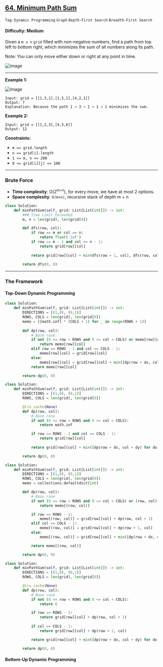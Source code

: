 ## [64. Minimum Path Sum](https://leetcode.com/problems/minimum-path-sum/)

```Tag```: ```Dynamic Programming``` ```Graph``` ```Depth-First Search``` ```Breadth-First Search``` 

#### Difficulty: Medium

Given a ```m x n``` ```grid``` filled with non-negative numbers, find a path from top left to bottom right, which minimizes the sum of all numbers along its path.

Note: You can only move either down or right at any point in time.

![image](https://user-images.githubusercontent.com/35042430/227823689-30b21db7-4c0a-400b-a78a-474b907fc5bd.png)

---

__Example 1:__

![image](https://assets.leetcode.com/uploads/2020/11/05/minpath.jpg)
```
Input: grid = [[1,3,1],[1,5,1],[4,2,1]]
Output: 7
Explanation: Because the path 1 → 3 → 1 → 1 → 1 minimizes the sum.
```

__Example 2:__
```
Input: grid = [[1,2,3],[4,5,6]]
Output: 12
```

__Constraints:__

- ```m == grid.length```
- ```n == grid[i].length```
- ```1 <= m, n <= 200```
- ```0 <= grid[i][j] <= 100```

---

### Brute Force

- __Time complexity__: O(2<sup>m+n</sup>), for every move, we have at most 2 options.
- __Space complexity__: ```O(m+n)```, recursive stack of depth m + n

```Python
class Solution:
    def minPathSum(self, grid: List[List[int]]) -> int:
        ### Time Limit Exceeded
        m, n = len(grid), len(grid[0])

        def dfs(row, col):
            if row == m or col == n:
                return float('inf')
            if row == m - 1 and col == n - 1:
                return grid[row][col]
            
            return grid[row][col] + min(dfs(row + 1, col), dfs(row, col + 1))
        
        return dfs(0, 0)
```

---

### The Framework

#### Top-Down Dynamic Programming

```Python
class Solution:
    def minPathSum(self, grid: List[List[int]]) -> int:
        DIRECTIONS = [(1,0), (0,1)]
        ROWS, COLS = len(grid), len(grid[0])
        memo = [[math.inf] * (COLS + 1) for _ in range(ROWS + 1)]
        
        def dp(row, col):
            # Base case
            if not (0 <= row < ROWS and 0 <= col < COLS) or memo[row][col] != float('inf'):
                return memo[row][col]
            elif row == ROWS - 1 and col == COLS - 1:
                memo[row][col] = grid[row][col]
            else:
                memo[row][col] = grid[row][col] + min([dp(row + dx, col + dy) for dx, dy in DIRECTIONS])
            return memo[row][col]

        return dp(0, 0)
```

```Python
class Solution:
    def minPathSum(self, grid: List[List[int]]) -> int:
        DIRECTIONS = [(1,0), (0,1)]
        ROWS, COLS = len(grid), len(grid[0])

        @lru_cache(None)
        def dp(row, col):
            # Base case
            if not (0 <= row < ROWS and 0 <= col < COLS):
                return math.inf

            if row == ROWS - 1 and col == COLS - 1:
                return grid[row][col]
            
            return grid[row][col] + min([dp(row + dx, col + dy) for dx, dy in DIRECTIONS])

        return dp(0, 0)
```

```Python
class Solution:
    def minPathSum(self, grid: List[List[int]]) -> int:
        DIRECTIONS = [(1,0), (0,1)]
        ROWS, COLS = len(grid), len(grid[0])
        memo = collections.defaultdict(int)

        def dp(row, col):
            # Base case
            if not (0 <= row < ROWS and 0 <= col < COLS) or (row, col) in memo:
                return memo[(row, col)]

            if row == ROWS - 1:
                memo[(row, col)] = grid[row][col] + dp(row, col + 1)
            elif col == COLS - 1:
                memo[(row, col)] = grid[row][col] + dp(row + 1, col)
            else:
                memo[(row, col)] = grid[row][col] + min([dp(row + dx, col + dy) for dx, dy in DIRECTIONS])

            return memo[(row, col)]

        return dp(0, 0)
```

```Python
class Solution:
    def minPathSum(self, grid: List[List[int]]) -> int:
        DIRECTIONS = [(1,0), (0,1)]
        ROWS, COLS = len(grid), len(grid[0])

        @lru_cache(None)
        def dp(row, col):
            # Base case
            if not (0 <= row < ROWS and 0 <= col < COLS):
                return 0

            if row == ROWS - 1:
                return grid[row][col] + dp(row, col + 1)
            
            if col == COLS - 1:
                return grid[row][col] + dp(row + 1, col)

            return grid[row][col] + min([dp(row + dx, col + dy) for dx, dy in DIRECTIONS])

        return dp(0, 0)
```

#### Bottom-Up Dynamic Programming

